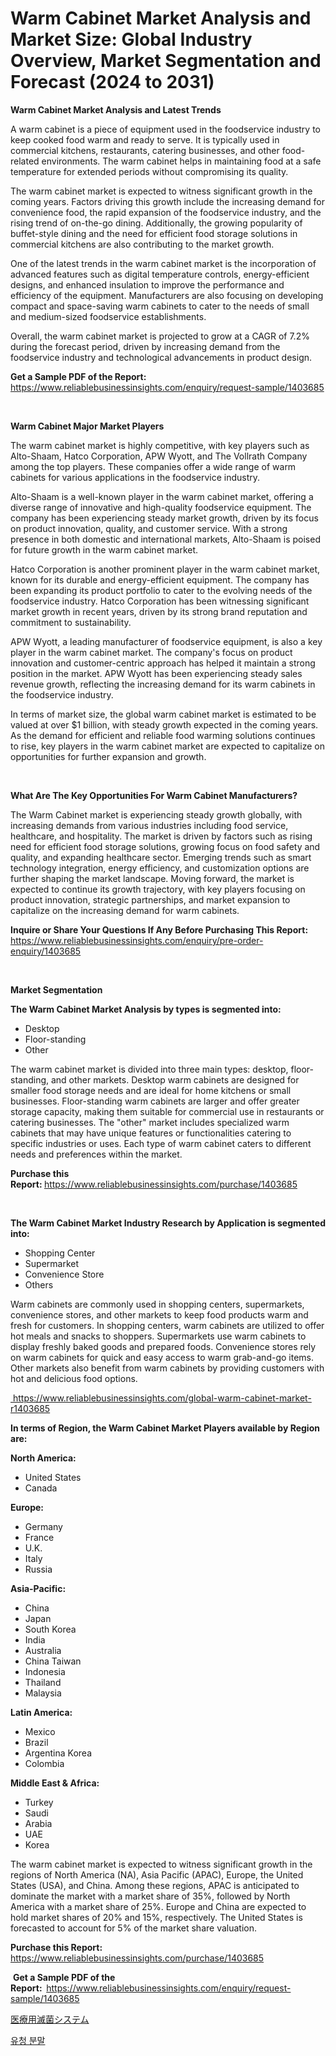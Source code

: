 <p><h1>Warm Cabinet Market Analysis and Market Size: Global Industry Overview, Market Segmentation and Forecast (2024 to 2031)</h1></p><p><strong>Warm Cabinet Market Analysis and Latest Trends</strong></p>
<p><p>A warm cabinet is a piece of equipment used in the foodservice industry to keep cooked food warm and ready to serve. It is typically used in commercial kitchens, restaurants, catering businesses, and other food-related environments. The warm cabinet helps in maintaining food at a safe temperature for extended periods without compromising its quality.</p><p>The warm cabinet market is expected to witness significant growth in the coming years. Factors driving this growth include the increasing demand for convenience food, the rapid expansion of the foodservice industry, and the rising trend of on-the-go dining. Additionally, the growing popularity of buffet-style dining and the need for efficient food storage solutions in commercial kitchens are also contributing to the market growth.</p><p>One of the latest trends in the warm cabinet market is the incorporation of advanced features such as digital temperature controls, energy-efficient designs, and enhanced insulation to improve the performance and efficiency of the equipment. Manufacturers are also focusing on developing compact and space-saving warm cabinets to cater to the needs of small and medium-sized foodservice establishments.</p><p>Overall, the warm cabinet market is projected to grow at a CAGR of 7.2% during the forecast period, driven by increasing demand from the foodservice industry and technological advancements in product design.</p></p>
<p><strong>Get a Sample PDF of the Report:&nbsp;</strong> <a href="https://www.reliablebusinessinsights.com/enquiry/request-sample/1403685">https://www.reliablebusinessinsights.com/enquiry/request-sample/1403685</a></p>
<p>&nbsp;</p>
<p><strong>Warm Cabinet Major Market Players</strong></p>
<p><p>The warm cabinet market is highly competitive, with key players such as Alto-Shaam, Hatco Corporation, APW Wyott, and The Vollrath Company among the top players. These companies offer a wide range of warm cabinets for various applications in the foodservice industry.</p><p>Alto-Shaam is a well-known player in the warm cabinet market, offering a diverse range of innovative and high-quality foodservice equipment. The company has been experiencing steady market growth, driven by its focus on product innovation, quality, and customer service. With a strong presence in both domestic and international markets, Alto-Shaam is poised for future growth in the warm cabinet market.</p><p>Hatco Corporation is another prominent player in the warm cabinet market, known for its durable and energy-efficient equipment. The company has been expanding its product portfolio to cater to the evolving needs of the foodservice industry. Hatco Corporation has been witnessing significant market growth in recent years, driven by its strong brand reputation and commitment to sustainability.</p><p>APW Wyott, a leading manufacturer of foodservice equipment, is also a key player in the warm cabinet market. The company's focus on product innovation and customer-centric approach has helped it maintain a strong position in the market. APW Wyott has been experiencing steady sales revenue growth, reflecting the increasing demand for its warm cabinets in the foodservice industry.</p><p>In terms of market size, the global warm cabinet market is estimated to be valued at over $1 billion, with steady growth expected in the coming years. As the demand for efficient and reliable food warming solutions continues to rise, key players in the warm cabinet market are expected to capitalize on opportunities for further expansion and growth.</p></p>
<p>&nbsp;</p>
<p><strong>What Are The Key Opportunities For Warm Cabinet Manufacturers?</strong></p>
<p><p>The Warm Cabinet market is experiencing steady growth globally, with increasing demands from various industries including food service, healthcare, and hospitality. The market is driven by factors such as rising need for efficient food storage solutions, growing focus on food safety and quality, and expanding healthcare sector. Emerging trends such as smart technology integration, energy efficiency, and customization options are further shaping the market landscape. Moving forward, the market is expected to continue its growth trajectory, with key players focusing on product innovation, strategic partnerships, and market expansion to capitalize on the increasing demand for warm cabinets.</p></p>
<p><strong>Inquire or Share Your Questions If Any Before Purchasing This Report:</strong> <a href="https://www.reliablebusinessinsights.com/enquiry/pre-order-enquiry/1403685">https://www.reliablebusinessinsights.com/enquiry/pre-order-enquiry/1403685</a></p>
<p>&nbsp;</p>
<p><strong>Market Segmentation</strong></p>
<p><strong>The Warm Cabinet Market Analysis by types is segmented into:</strong></p>
<p><ul><li>Desktop</li><li>Floor-standing</li><li>Other</li></ul></p>
<p><p>The warm cabinet market is divided into three main types: desktop, floor-standing, and other markets. Desktop warm cabinets are designed for smaller food storage needs and are ideal for home kitchens or small businesses. Floor-standing warm cabinets are larger and offer greater storage capacity, making them suitable for commercial use in restaurants or catering businesses. The "other" market includes specialized warm cabinets that may have unique features or functionalities catering to specific industries or uses. Each type of warm cabinet caters to different needs and preferences within the market.</p></p>
<p><strong>Purchase this Report:&nbsp;</strong><a href="https://www.reliablebusinessinsights.com/purchase/1403685">https://www.reliablebusinessinsights.com/purchase/1403685</a></p>
<p>&nbsp;</p>
<p><strong>The Warm Cabinet Market Industry Research by Application is segmented into:</strong></p>
<p><ul><li>Shopping Center</li><li>Supermarket</li><li>Convenience Store</li><li>Others</li></ul></p>
<p><p>Warm cabinets are commonly used in shopping centers, supermarkets, convenience stores, and other markets to keep food products warm and fresh for customers. In shopping centers, warm cabinets are utilized to offer hot meals and snacks to shoppers. Supermarkets use warm cabinets to display freshly baked goods and prepared foods. Convenience stores rely on warm cabinets for quick and easy access to warm grab-and-go items. Other markets also benefit from warm cabinets by providing customers with hot and delicious food options.</p></p>
<p><a href="https://www.reliablebusinessinsights.com/global-warm-cabinet-market-r1403685">&nbsp;https://www.reliablebusinessinsights.com/global-warm-cabinet-market-r1403685</a></p>
<p><strong>In terms of Region, the Warm Cabinet Market Players available by Region are:</strong></p>
<p>
    <p> <strong> North America: </strong>
        <ul>
            <li>United States</li>
            <li>Canada</li>
        </ul>
        </p> 
    <p> <strong> Europe: </strong>
        <ul>
            <li>Germany</li>
            <li>France</li>
            <li>U.K.</li>
            <li>Italy</li>
            <li>Russia</li>
        </ul>
        </p> 
    <p> <strong> Asia-Pacific: </strong>
        <ul>
            <li>China</li>
            <li>Japan</li>
            <li>South Korea</li>
            <li>India</li>
            <li>Australia</li>
            <li>China Taiwan</li>
            <li>Indonesia</li>
            <li>Thailand</li>
            <li>Malaysia</li>
        </ul>
        </p> 
    <p> <strong> Latin America: </strong>
        <ul>
            <li>Mexico</li>
            <li>Brazil</li>
            <li>Argentina Korea</li>
            <li>Colombia</li>
        </ul>
        </p> 
    <p> <strong> Middle East & Africa: </strong>
        <ul>
            <li>Turkey</li>
            <li>Saudi</li>
            <li>Arabia</li>
            <li>UAE</li>
            <li>Korea</li>
        </ul>
    </p>
    </p>
<p><p>The warm cabinet market is expected to witness significant growth in the regions of North America (NA), Asia Pacific (APAC), Europe, the United States (USA), and China. Among these regions, APAC is anticipated to dominate the market with a market share of 35%, followed by North America with a market share of 25%. Europe and China are expected to hold market shares of 20% and 15%, respectively. The United States is forecasted to account for 5% of the market share valuation.</p></p>
<p><strong>Purchase this Report: </strong><a href="https://www.reliablebusinessinsights.com/purchase/1403685">https://www.reliablebusinessinsights.com/purchase/1403685</a></p>
<p>&nbsp;<strong>Get a Sample PDF of the Report:&nbsp;&nbsp;</strong><a href="https://www.reliablebusinessinsights.com/enquiry/request-sample/1403685">https://www.reliablebusinessinsights.com/enquiry/request-sample/1403685</a></p>
<p><strong></strong></p>
<p><p><a href="https://github.com/pepo3k/Market-Research-Report-List-2/blob/main/9794276185707.md">医療用滅菌システム</a></p><p><a href="https://github.com/vss5505pa7z1p/Market-Research-Report-List-3/blob/main/72103391054.md">유청 분말</a></p></p>